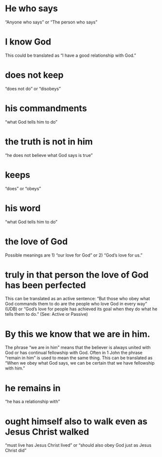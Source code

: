 
 # He who says 
   “Anyone who says” or “The person who says”
  # I know God 
   This could be translated as “I have a good relationship with God.”
  # does not keep 
   “does not do” or “disobeys”
  # his commandments 
   “what God tells him to do”
  # the truth is not in him 
   “he does not believe what God says is true”
  # keeps 
   “does” or “obeys”
  # his word 
   “what God tells him to do”
  # the love of God 
   Possible meanings are 1) “our love for God” or 2) “God’s love for us.”
  # truly in that person the love of God has been perfected 
   This can be translated as an
  active sentence: “But those who obey what God commands them to do are the people
  who love God in every way” (UDB) or “God’s love for people has achieved its goal when
  they do what he tells them to do.” (See: Active or Passive)
  # By this we know that we are in him. 
   The phrase “we are in him” means that the
  believer is always united with God or has continual fellowship with God. Often in 1 John
  the phrase “remain in him” is used to mean the same thing. This can be translated as
  “When we obey what God says, we can be certain that we have fellowship with him.”
  # he remains in 
   “he has a relationship with”
  # ought himself also to walk even as Jesus Christ walked 
   “must live has Jesus Christ
  lived” or “should also obey God just as Jesus Christ did” 

